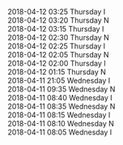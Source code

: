 2018-04-12 03:25 Thursday  I  
2018-04-12 03:20 Thursday  N  
2018-04-12 03:15 Thursday  I  
2018-04-12 02:30 Thursday  N  
2018-04-12 02:25 Thursday  I  
2018-04-12 02:05 Thursday  N  
2018-04-12 02:00 Thursday  I  
2018-04-12 01:15 Thursday  N  
2018-04-11 21:05 Wednesday  I  
2018-04-11 09:35 Wednesday  N  
2018-04-11 08:40 Wednesday  I  
2018-04-11 08:35 Wednesday  N  
2018-04-11 08:15 Wednesday  I  
2018-04-11 08:10 Wednesday  N  
2018-04-11 08:05 Wednesday  I  
